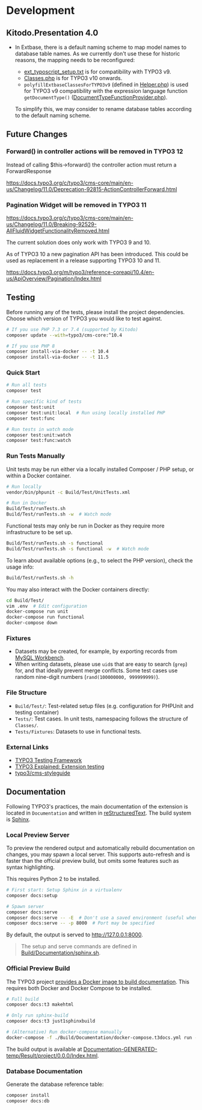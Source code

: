 # Development

## Kitodo.Presentation 4.0

- In Extbase, there is a default naming scheme to map model names to database
  table names. As we currently don't use these for historic reasons, the mapping
  needs to be reconfigured:

  - [ext_typoscript_setup.txt](ext_typoscript_setup.txt) is for compatibility
    with TYPO3 v9.
  - [Classes.php](Configuration/Extbase/Persistence/Classes.php) is for TYPO3
    v10 onwards.
  - `polyfillExtbaseClassesForTYPO3v9` (defined in [Helper.php](Classes/Common/Helper.php))
    is used for TYPO3 v9 compatibility with the expression language function
    `getDocumentType()` ([DocumentTypeFunctionProvider.php](Classes/ExpressionLanguage/DocumentTypeFunctionProvider.php)).

  To simplify this, we may consider to rename database tables according to the
  default naming scheme.


## Future Changes

### Forward() in controller actions will be removed in TYPO3 12

Instead of calling $this->forward() the controller action must return a ForwardResponse

https://docs.typo3.org/c/typo3/cms-core/main/en-us/Changelog/11.0/Deprecation-92815-ActionControllerForward.html

### Pagination Widget will be removed in TYPO3 11

https://docs.typo3.org/c/typo3/cms-core/main/en-us/Changelog/11.0/Breaking-92529-AllFluidWidgetFunctionalityRemoved.html

The current solution does only work with TYPO3 9 and 10.

As of TYPO3 10 a new pagination API has been introduced. This could be used as replacement in a release supporting TYPO3 10 and 11.

https://docs.typo3.org/m/typo3/reference-coreapi/10.4/en-us/ApiOverview/Pagination/Index.html

## Testing

Before running any of the tests, please install the project dependencies. Choose which version of TYPO3 you would like to test against.

```bash
# If you use PHP 7.3 or 7.4 (supported by Kitodo)
composer update --with=typo3/cms-core:^10.4

# If you use PHP 8
composer install-via-docker -- -t 10.4
composer install-via-docker -- -t 11.5
```

### Quick Start

```bash
# Run all tests
composer test

# Run specific kind of tests
composer test:unit
composer test:unit:local  # Run using locally installed PHP
composer test:func

# Run tests in watch mode
composer test:unit:watch
composer test:func:watch
```

### Run Tests Manually

Unit tests may be run either via a locally installed Composer / PHP setup, or within a Docker container.

```bash
# Run locally
vendor/bin/phpunit -c Build/Test/UnitTests.xml

# Run in Docker
Build/Test/runTests.sh
Build/Test/runTests.sh -w  # Watch mode
```

Functional tests may only be run in Docker as they require more infrastructure to be set up.

```bash
Build/Test/runTests.sh -s functional
Build/Test/runTests.sh -s functional -w  # Watch mode
```

To learn about available options (e.g., to select the PHP version), check the usage info:

```bash
Build/Test/runTests.sh -h
```

You may also interact with the Docker containers directly:

```bash
cd Build/Test/
vim .env  # Edit configuration
docker-compose run unit
docker-compose run functional
docker-compose down
```

### Fixtures

- Datasets may be created, for example, by exporting records from [MySQL Workbench](https://www.mysql.com/de/products/workbench/).
- When writing datasets, please use `uid`s that are easy to search (`grep`) for, and that ideally prevent merge conflicts.
  Some test cases use random nine-digit numbers (`rand(100000000, 999999999)`).

### File Structure

- `Build/Test/`: Test-related setup files (e.g. configuration for PHPUnit and testing container)
- `Tests/`: Test cases. In unit tests, namespacing follows the structure of `Classes/`.
- `Tests/Fixtures`: Datasets to use in functional tests.

### External Links

- [TYPO3 Testing Framework](https://github.com/TYPO3/testing-framework)
- [TYPO3 Explained: Extension testing](https://docs.typo3.org/m/typo3/reference-coreapi/9.5/en-us/Testing/ExtensionTesting.html)
- [typo3/cms-styleguide](https://github.com/TYPO3/styleguide)

## Documentation

Following TYPO3's practices, the main documentation of the extension is located in `Documentation` and written in [reStructuredText](https://en.wikipedia.org/wiki/ReStructuredText). The build system is [Sphinx](https://en.wikipedia.org/wiki/Sphinx_(documentation_generator)).

### Local Preview Server

To preview the rendered output and automatically rebuild documentation on changes, you may spawn a local server. This supports auto-refresh and is faster than the official preview build, but omits some features such as syntax highlighting.

This requires Python 2 to be installed.

```bash
# First start: Setup Sphinx in a virtualenv
composer docs:setup

# Spawn server
composer docs:serve
composer docs:serve -- -E  # Don't use a saved environment (useful when changing toctree)
composer docs:serve -- -p 8000  # Port may be specified
```

By default, the output is served to http://127.0.0.1:8000.

> The setup and serve commands are defined in [Build/Documentation/sphinx.sh](./Build/Documentation/sphinx.sh).

### Official Preview Build

The TYPO3 project [provides a Docker image to build documentation](https://docs.typo3.org/m/typo3/docs-how-to-document/main/en-us/RenderingDocs/Quickstart.html). This requires both Docker and Docker Compose to be installed.

```bash
# Full build
composer docs:t3 makehtml

# Only run sphinx-build
composer docs:t3 just1sphinxbuild

# (Alternative) Run docker-compose manually
docker-compose -f ./Build/Documentation/docker-compose.t3docs.yml run --rm t3docs makehtml
```

The build output is available at [Documentation-GENERATED-temp/Result/project/0.0.0/Index.html](./Documentation-GENERATED-temp/Result/project/0.0.0/Index.html).

### Database Documentation

Generate the database reference table:

```bash
composer install
composer docs:db
```
